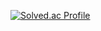 [![Solved.ac Profile](http://mazassumnida.wtf/api/generate_badge?boj=mindeulle)](https://solved.ac/mindeulle)<br/>
